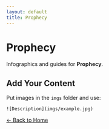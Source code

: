```yaml
---
layout: default
title: Prophecy
---
```


<div class="container">
<h1>Prophecy</h1>
<p>Infographics and guides for <strong>Prophecy</strong>.</p>
</div>

## Add Your Content

Put images in the `imgs` folder and use:

`![Description](imgs/example.jpg)`

[← Back to Home](../../index.html)
